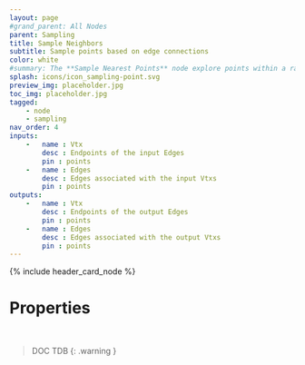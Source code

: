 ```yaml
---
layout: page
#grand_parent: All Nodes
parent: Sampling
title: Sample Neighbors
subtitle: Sample points based on edge connections
color: white
#summary: The **Sample Nearest Points** node explore points within a range using various methods. Define sampling range, weight targets, and obtain useful attributes.
splash: icons/icon_sampling-point.svg
preview_img: placeholder.jpg
toc_img: placeholder.jpg
tagged: 
    - node
    - sampling
nav_order: 4
inputs:
    -   name : Vtx
        desc : Endpoints of the input Edges
        pin : points
    -   name : Edges
        desc : Edges associated with the input Vtxs
        pin : points
outputs:
    -   name : Vtx
        desc : Endpoints of the output Edges
        pin : points
    -   name : Edges
        desc : Edges associated with the output Vtxs
        pin : points
---
```


{% include header_card_node %}

# Properties
<br>

> DOC TDB
{: .warning }